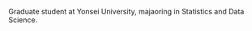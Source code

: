 Graduate student at Yonsei University, majaoring in Statistics and Data Science.
<!---
NanoPyro/NanoPyro is a ✨ special ✨ repository because its `README.md` (this file) appears on your GitHub profile.
You can click the Preview link to take a look at your changes.
--->
